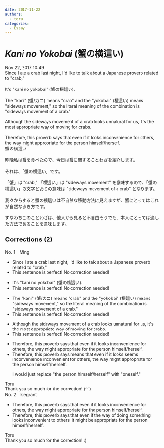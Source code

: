 ```yaml
---
date: 2017-11-22
authors:
  - toru
categories:
  - Essay
---
```


<h1 id="subject_show"><strong><em>Kani no Yokobai</strong></em> (蟹の横這い)</h1>
<div class="date">Nov 22, 2017 10:49</div>
<div id="post"><div id="body_show_ori">
Since I ate a crab last night, I'd like to talk about a Japanese proverb related to "crab,"<br/><br/>It's "kani no yokobai" (蟹の横這い).<br/><br/>The "kani" (蟹/カニ) means "crab" and the "yokobai" (横這い) means "sideways movement," so the literal meaning of the combination is "sideways movement of a crab."<br/><br/>Although the sideways movement of a crab looks unnatural for us, it's the most appropriate way of moving for crabs.<br/><br/>Therefore, this proverb says that even if it looks inconvenience for others, the way might appropriate for the person himself/herself.
</div></div>

<!-- more -->

<div id="post_ja"><div id="body_show_mo">
蟹の横這い<br/><br/>昨晩私は蟹を食べたので、今日は蟹に関することわざを紹介します。<br/><br/>それは、「蟹の横這い」です。<br/><br/>「蟹」は "crab," 「横這い」は "sideways movement" を意味するので、「蟹の横這い」の文字どおりの意味は "sideways movement of a crab" となります。<br/><br/>我々からすると蟹の横這いは不自然な移動方法に見えますが、蟹にとってはこれが自然な歩き方です。<br/><br/>すなわちこのことわざは、他人から見ると不自由そうでも、本人にとっては適した方法であることを意味します。
</div></div>

## Corrections (2)
<div id="block"><div class="first_name"> No. 1　<span class="just_name">Ming</span></div><div id="block2">
<ul class="correction_field">
<li class="incorrect">Since I ate a crab last night, I'd like to talk about a Japanese proverb related to "crab,"</li>
<li class="corrected perfect">This sentence is perfect! No correction needed!</li>
</ul>
<ul class="correction_field">
<li class="incorrect">It's "kani no yokobai" (蟹の横這い).</li>
<li class="corrected perfect">This sentence is perfect! No correction needed!</li>
</ul>
<ul class="correction_field">
<li class="incorrect">The "kani" (蟹/カニ) means "crab" and the "yokobai" (横這い) means "sideways movement," so the literal meaning of the combination is "sideways movement of a crab."</li>
<li class="corrected perfect">This sentence is perfect! No correction needed!</li>
</ul>
<ul class="correction_field">
<li class="incorrect">Although the sideways movement of a crab looks unnatural for us, it's the most appropriate way of moving for crabs.</li>
<li class="corrected perfect">This sentence is perfect! No correction needed!</li>
</ul>
<ul class="correction_field">
<li class="incorrect">Therefore, this proverb says that even if it looks inconvenience for others, the way might appropriate for the person himself/herself.</li>
<li class="corrected correct">
Therefore, this proverb <span class="sline">says</span> <span class="f_red">means</span> that even if it <span class="sline">looks</span> <span class="f_red">seems</span> <span class="sline">inconvenience</span> <span class="f_red">inconvenient</span> for others, the <span class="sline">way</span> might appropriate for the person himself/herself.
<p class="correction_comment">I would just replace "the person himself/herself" with "oneself."</p>
</li>
</ul>
</div><div class="name"><span class="just_name">Toru</span><br>
Thank you so much for the correction! (^^)
</div>
</div>
<div id="block"><div class="first_name"> No. 2　<span class="just_name">klegrant</span></div><div id="block2">
<ul class="correction_field">
<li class="incorrect">Therefore, this proverb says that even if it looks inconvenience for others, the way might appropriate for the person himself/herself.</li>
<li class="corrected correct">
Therefore, this proverb says that even if the way of doing something looks inconvenient to others, it might be appropriate for the person himself/herself.
</li>
</ul>
</div><div class="name"><span class="just_name">Toru</span><br>
Thank you so much for the correction! :)
</div>
</div>
